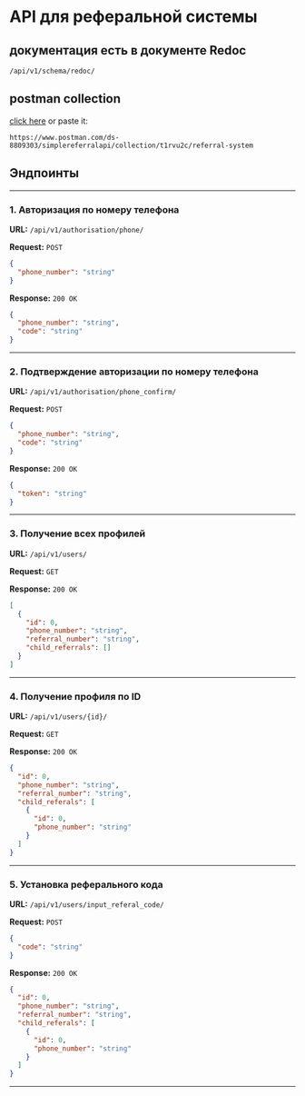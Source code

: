 # API для реферальной системы

## документация есть в документе Redoc
`/api/v1/schema/redoc/`

## postman collection

[click here](https://www.postman.com/ds-8809303/simplereferralapi/collection/t1rvu2c/referral-system)
or paste it:
```
https://www.postman.com/ds-8809303/simplereferralapi/collection/t1rvu2c/referral-system
```
## Эндпоинты

---

### **1. Авторизация по номеру телефона**  
**URL:** `/api/v1/authorisation/phone/`

**Request:** `POST`  
```json
{
  "phone_number": "string"
}
```

**Response:** `200 OK`  
```json
{
  "phone_number": "string",
  "code": "string"
}
```

---

### **2. Подтверждение авторизации по номеру телефона**  
**URL:** `/api/v1/authorisation/phone_confirm/`   

**Request:** `POST`  
```json
{
  "phone_number": "string",
  "code": "string"
}
```

**Response:** `200 OK`  
```json
{
  "token": "string"
}
```

---

### **3. Получение всех профилей**  
**URL:** `/api/v1/users/`

**Request:** `GET`  

**Response:** `200 OK`  
```json
[
  {
    "id": 0,
    "phone_number": "string",
    "referral_number": "string",
    "child_referrals": []
  }
]
```

---

### **4. Получение профиля по ID**  
**URL:** `/api/v1/users/{id}/`   

**Request:** `GET`  

**Response:** `200 OK`

```json
{
  "id": 0,
  "phone_number": "string",
  "referral_number": "string",
  "child_referals": [
    {
      "id": 0,
      "phone_number": "string"
    }
  ]
}
```

---

### **5. Установка реферального кода**  
**URL:** `/api/v1/users/input_referal_code/`   

**Request:** `POST`  
```json
{
  "code": "string"
}
```

**Response:** `200 OK`

```json
{
  "id": 0,
  "phone_number": "string",
  "referral_number": "string",
  "child_referals": [
    {
      "id": 0,
      "phone_number": "string"
    }
  ]
}
```

---